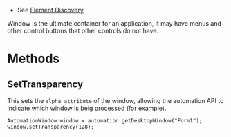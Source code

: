 * See [Element Discovery](element-discovery.md)

Window is the ultimate container for an application, it may have menus and other control buttons that other controls do not have.

# Methods

## SetTransparency

This sets the `alpha attribute` of the window, allowing the automation API to indicate which window is beig processed (for example).

```
AutomationWindow window = automation.getDesktopWindow("Form1");
window.setTransparency(128);
```